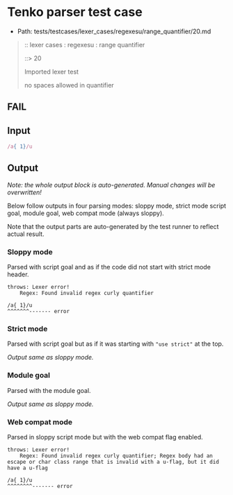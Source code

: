 # Tenko parser test case

- Path: tests/testcases/lexer_cases/regexesu/range_quantifier/20.md

> :: lexer cases : regexesu : range quantifier
>
> ::> 20
>
> Imported lexer test
>
> no spaces allowed in quantifier

## FAIL

## Input

`````js
/a{ 1}/u
`````

## Output

_Note: the whole output block is auto-generated. Manual changes will be overwritten!_

Below follow outputs in four parsing modes: sloppy mode, strict mode script goal, module goal, web compat mode (always sloppy).

Note that the output parts are auto-generated by the test runner to reflect actual result.

### Sloppy mode

Parsed with script goal and as if the code did not start with strict mode header.

`````
throws: Lexer error!
    Regex: Found invalid regex curly quantifier

/a{ 1}/u
^^^^^^^------- error
`````

### Strict mode

Parsed with script goal but as if it was starting with `"use strict"` at the top.

_Output same as sloppy mode._

### Module goal

Parsed with the module goal.

_Output same as sloppy mode._

### Web compat mode

Parsed in sloppy script mode but with the web compat flag enabled.

`````
throws: Lexer error!
    Regex: Found invalid regex curly quantifier; Regex body had an escape or char class range that is invalid with a u-flag, but it did have a u-flag

/a{ 1}/u
^^^^^^^^------- error
`````

